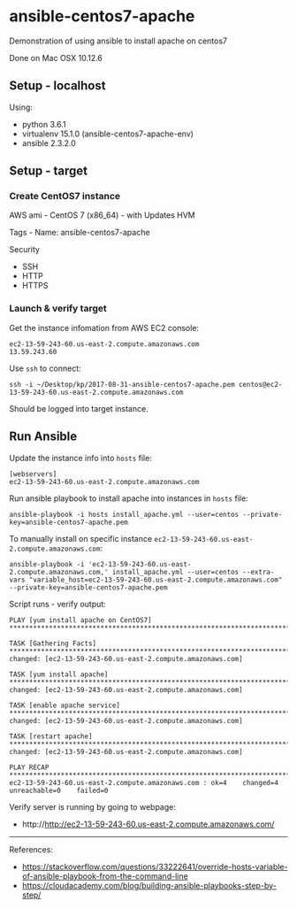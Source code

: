 # ansible-centos7-apache

Demonstration of using ansible to install apache on centos7

Done on Mac OSX 10.12.6

## Setup - localhost

Using:
 * python 3.6.1
 * virtualenv 15.1.0 (ansible-centos7-apache-env)
 * ansible 2.3.2.0

## Setup - target

### Create CentOS7 instance

AWS ami - CentOS 7 (x86\_64) - with Updates HVM

Tags - Name: ansible-centos7-apache

Security
 * SSH
 * HTTP
 * HTTPS

### Launch & verify target

Get the instance infomation from AWS EC2 console:

```
ec2-13-59-243-60.us-east-2.compute.amazonaws.com
13.59.243.60
```

Use `ssh` to connect:

```
ssh -i ~/Desktop/kp/2017-08-31-ansible-centos7-apache.pem centos@ec2-13-59-243-60.us-east-2.compute.amazonaws.com
```

Should be logged into target instance.

## Run Ansible

Update the instance info into `hosts` file:

```
[webservers]
ec2-13-59-243-60.us-east-2.compute.amazonaws.com
```


Run ansible playbook to install apache into instances in `hosts` file:

```
ansible-playbook -i hosts install_apache.yml --user=centos --private-key=ansible-centos7-apache.pem 
```

To manually install on specific instance `ec2-13-59-243-60.us-east-2.compute.amazonaws.com`:

```
ansible-playbook -i 'ec2-13-59-243-60.us-east-2.compute.amazonaws.com,' install_apache.yml --user=centos --extra-vars "variable_host=ec2-13-59-243-60.us-east-2.compute.amazonaws.com" --private-key=ansible-centos7-apache.pem 
```

Script runs - verify output:

```
PLAY [yum install apache on CentOS7] *********************************************************************************************

TASK [Gathering Facts] ***********************************************************************************************************
changed: [ec2-13-59-243-60.us-east-2.compute.amazonaws.com]

TASK [yum install apache] ********************************************************************************************************
changed: [ec2-13-59-243-60.us-east-2.compute.amazonaws.com]

TASK [enable apache service] *****************************************************************************************************
changed: [ec2-13-59-243-60.us-east-2.compute.amazonaws.com]

TASK [restart apache] ************************************************************************************************************
changed: [ec2-13-59-243-60.us-east-2.compute.amazonaws.com]

PLAY RECAP ***********************************************************************************************************************
ec2-13-59-243-60.us-east-2.compute.amazonaws.com : ok=4    changed=4    unreachable=0    failed=0   
```

Verify server is running by going to webpage:

* http://http://ec2-13-59-243-60.us-east-2.compute.amazonaws.com/

----

References:
 * https://stackoverflow.com/questions/33222641/override-hosts-variable-of-ansible-playbook-from-the-command-line
 * https://cloudacademy.com/blog/building-ansible-playbooks-step-by-step/

